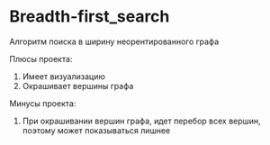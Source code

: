 # Breadth-first_search
Алгоритм поиска в ширину неорентированного графа

Плюсы проекта: 
1. Имеет визуализацию 
2. Окрашивает вершины графа

Минусы проекта:
1. При окрашивании вершин графа, идет перебор всех вершин, поэтому может показываться лишнее
